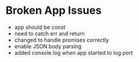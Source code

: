 # Broken App Issues
- app should be const
- need to catch err and return
- changed to handle promises correctly
- enable JSON body parsing
- added console.log when app started to log port 